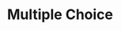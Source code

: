 ---
title: Multiple Choice
layout: DemoLayout
sidebar: false
navbar: false
pageClass: customDemoPage
pie: "@pie-element/multiple-choice@2.7.2"
modelSchemaJSONURI: "https://raw.githubusercontent.com/pie-framework/pie-elements/develop/packages/multiple-choice/docs/pie-schema.json"
configureSchemaJSONURI: "https://raw.githubusercontent.com/pie-framework/pie-elements/develop/packages/multiple-choice/docs/config-schema.json"
model:
    id: '1'
    element: multiple-choice
    choiceMode: checkbox
    choicePrefix: numbers
    choices:
    - correct: true
      value: sweden
      label: Sweden
      feedback:
        type: none
        value: ''
    - value: iceland
      label: Iceland
      feedback:
        type: none
        value: ''
      rationale: Rationale for Iceland
    - value: norway
      label: Norway
      feedback:
        type: none
        value: ''
      rationale: Rationale for Norway
    - correct: true
      value: finland
      label: Finland
      feedback:
        type: none
        value: ''
      rationale: Rationale for Finland
    prompt: Which of these northern European countries are EU members?
    promptEnabled: true
configure:
    promptLabel: Promptare
    addChoiceButtonLabel: Add a choice
    addChoice: false
    addFeedBack: true
    deleteChoice: true
    showPrompt: true
    answerChoiceCount: 0
    settingsSelectChoiceMode: true
    settingsSelectChoicePrefixes: true
    settingsResponseTypeLabel: Response Type
    settingsChoicePrefixesLabel: Choice Labels
    settingsPartialScoring: true
    settingsConfigShuffle: true
---
